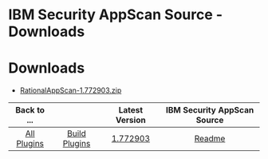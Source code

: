 
IBM Security AppScan Source - Downloads
=======================================

# Downloads

- [RationalAppScan-1.772903.zip](https://raw.githubusercontent.com/UrbanCode/IBM-UCB-PLUGINS/main/files/RationalAppScan/RationalAppScan-1.772903.zip)

|Back to ...||Latest Version|IBM Security AppScan Source |
| :---: | :---: | :---: | :---: |
|[All Plugins](../../index.md)|[Build Plugins](../README.md)|[1.772903](https://raw.githubusercontent.com/UrbanCode/IBM-UCB-PLUGINS/main/files/RationalAppScan/RationalAppScan-1.772903.zip)|[Readme](README.md)|
